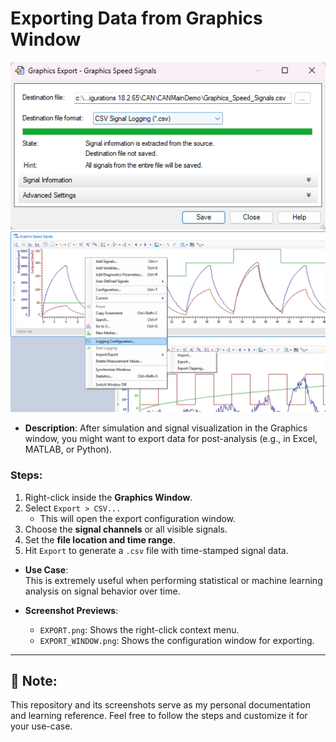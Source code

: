 # Exporting Data from Graphics Window
![EXPORT](./EXPORT.png)
![EXPORT_WINDOW](./EXPORT_WINDOW.png)
- **Description**: After simulation and signal visualization in the Graphics window, you might want to export data for post-analysis (e.g., in Excel, MATLAB, or Python).

### Steps:
1. Right-click inside the **Graphics Window**.
2. Select `Export > CSV...`
   - This will open the export configuration window.
3. Choose the **signal channels** or all visible signals.
4. Set the **file location and time range**.
5. Hit `Export` to generate a `.csv` file with time-stamped signal data.

- **Use Case**:  
  This is extremely useful when performing statistical or machine learning analysis on signal behavior over time.

- **Screenshot Previews**:
  - `EXPORT.png`: Shows the right-click context menu.
  - `EXPORT_WINDOW.png`: Shows the configuration window for exporting.

---

## 📌 Note:
This repository and its screenshots serve as my personal documentation and learning reference. Feel free to follow the steps and customize it for your use-case.
